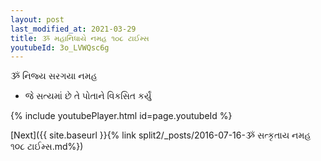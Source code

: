 ```yaml
---
layout: post
last_modified_at: 2021-03-29
title: ૐ મહાનિધાયે નમહ ૧૦૮ ટાઈમ્સ
youtubeId: 3o_LVWQsc6g
---
```

 
 
 ૐ નિજ્ય સરગયા નમહ  
 
 -  જે સત્યમાં છે તે પોતાને વિકસિત કર્યું 
 
  
 
  
 
 
 
 
 
 


{% include youtubePlayer.html id=page.youtubeId %}
 
[Next]({{ site.baseurl }}{% link  split2/_posts/2016-07-16-ૐ સત્કૃતાય નમહ ૧૦૮ ટાઈમ્સ.md%})
 
